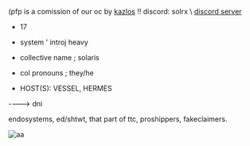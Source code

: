 
(pfp is a comission of our oc by [kazlos](https://x.com/kas_loz)
!! discord: solrx \ [discord server](https://discord.gg/8YWzqN4xNf)

- 17
- system ' introj heavy
- collective name ; solaris
- col pronouns ; they/he

- HOST(S): VESSEL, HERMES

----> dni

endosystems, ed/shtwt, that part of ttc, proshippers, fakeclaimers.


![aa](https://64.media.tumblr.com/31cda49da9550cf44d4f3dabdb9e9c69/0204d4661e661699-65/s400x600/6eee9dd6e6ddd93d5986c5766b0b355354cf22e2.gif)
<!---
solrrx/solrrx is a ✨ special ✨ repository because its `README.md` (this file) appears on your GitHub profile.
You can click the Preview link to take a look at your changes.
--->
